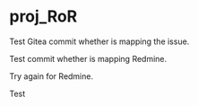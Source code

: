 # proj_RoR

Test Gitea commit whether is mapping the issue.

Test commit whether is mapping Redmine.

Try again for Redmine.

Test
